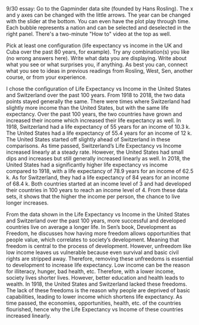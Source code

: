 9/30 essay: Go to the Gapminder data site (founded by Hans Rosling). The x and y axes can be changed with the little arrows. The year can be changed with the slider at the bottom. You can even have the plot play through time. Each bubble represents a nation and can be selected and deselected in the right panel. There's a two-minute "How to" video at the top as well.

Pick at least one configuration (life expectancy vs income in the UK and Cuba over the past 80 years, for example). Try any combination(s) you like (no wrong answers here). Write what data you are displaying. Write about what you see or what surprises you, if anything. As best you can, connect what you see to ideas in previous readings from Rosling, West, Sen, another course, or from your experience.


I chose the configuration of Life Expectancy vs Income in the United States and Switzerland over the past 100 years. From 1918 to 2018, the two data points stayed generally the same. There were times where Switzerland had slightly more income than the United States, but with the same life expectancy. Over the past 100 years, the two countries have grown and increased their income which increased their life expectancy as well. In 1918, Switzerland had a life expectancy of 55 years for an income of 10.3 k. The United States had a life expectancy of 55.4 years for an income of 12 k. The United States started off slightly ahead of Switzerland in these comparisons. As time passed, Switzerland’s Life Expectancy vs Income increased linearly at a steady rate. However, the United States had small dips and increases but still generally increased linearly as well. In 2018, the United States had a significantly higher life expectancy vs income compared to 1918, with a life expectancy of 78.9 years for an income of 62.5 k. As for Switzerland, they had a life expectancy of 84 years for an income of 68.4 k. Both countries started at an income level of 3 and had developed their countries in 100 years to reach an income level of 4. From these data sets, it shows that the higher the income per person, the chance to live longer increases. 

From the data shown in the Life Expectancy vs Income in the United States and Switzerland over the past 100 years, more successful and developed countries live on average a longer life. In Sen’s book, Development as Freedom, he discusses how having more freedom allows opportunities that people value,  which correlates to society’s development. Meaning that freedom is central to the process of development. However, unfreedom like low income leaves us vulnerable because even survival and basic civil rights are stripped away. Therefore, removing these unfreedoms is essential to development to increase life expectancy. Low income can be the reason for illiteracy, hunger, bad health, etc. Therefore, with a lower income, society lives shorter lives. However, better education and health leads to wealth. In 1918, the United States and Switzerland lacked these freedoms. The lack of these freedoms is the reason why people are deprived of basic capabilities, leading to lower income which shortens life expectancy. As time passed, the economies, opportunities, health, etc. of the countries flourished, hence why the Life Expectancy vs Income of these countries increased linearly. 
